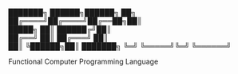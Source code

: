 ███████╗ ██████╗██████╗ ██╗     
██╔════╝██╔════╝██╔══██╗██║     
█████╗  ██║     ██████╔╝██║     
██╔══╝  ██║     ██╔═══╝ ██║     
██║     ╚██████╗██║     ███████╗
╚═╝      ╚═════╝╚═╝     ╚══════╝
                                    
Functional Computer Programming Language
